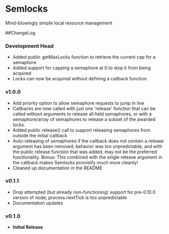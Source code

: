 # Semlocks
Mind-blowingly simple local resource management

##ChangeLog

### Development Head
- Added public getMaxLocks function to retrieve the current cap for a semaphore
- Added support for capping a semaphore at 0 to stop it from being acquired
- Locks can now be acquired without defining a callback function

### v1.0.0
- Add priority option to allow semaphore requests to jump in line
- Callbacks are now called with just one 'release' function that can be called
without arguments to release all held semaphores, or with a semaphore/array of
semaphores to release a subset of the awarded locks.
- Added public release() call to support releasing semaphores from outside the
initial callback
- Auto-releasing of semaphores if the callback does not contain a release
argument has been removed; behavior was too unpredictable, and with the public
release function that was added, may not be the preferred functionality.
Bonus: This combined with the single release argument in the callback makes
Semlocks promisify much more cleanly!
- Cleaned up documentation in the README

### v0.1.1
- Drop attempted (but already non-functioning) support for pre-0.10.0 version
of node; process.nextTick is too unpredictable
- Documentation updates

### v0.1.0
- **Initial Release**
